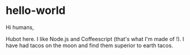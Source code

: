 # hello-world

Hi humans,

Hubot here. I like Node.js and Coffeescript (that's what I'm made of !).
I have had tacos on the moon and find them superior to earth tacos.

